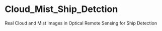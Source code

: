 # Cloud_Mist_Ship_Detction
Real Cloud and Mist Images in Optical Remote Sensing for Ship Detection 
